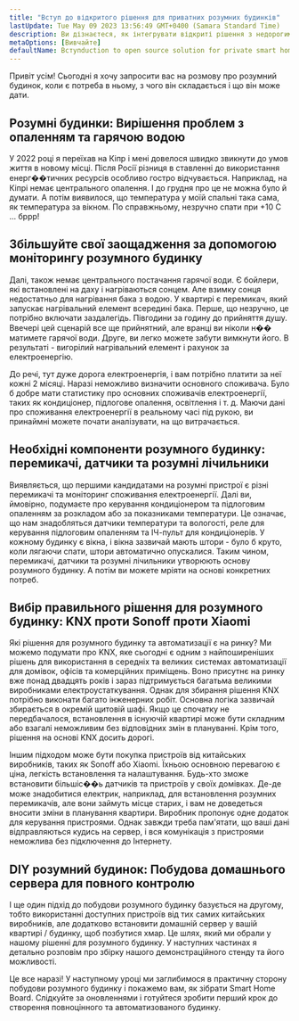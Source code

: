```yaml
---
title: "Вступ до відкритого рішення для приватних розумних будинків"
lastUpdate: Tue May 09 2023 13:56:49 GMT+0400 (Samara Standard Time)
description: Ви дізнаєтеся, як інтегрувати відкриті рішення з недорогими розумними пристроями, щоб зробити свій розумний будинок приватно орієнтованим і не залежним від хмар у своїй роботі.
metaOptions: [Вивчайте]
defaultName: Вступduction to open source solution for private smart homes
---
```


<LessonImages src="smart-home-intro/open-source-private-smart-home-intro.png" imageClasses="mb full" />

<RoboAcademyText>
  Привіт усім! Сьогодні я хочу запросити вас на розмову про розумний будинок, коли є потреба в ньому, з чого він складається і що він може дати.
</RoboAcademyText>

## Розумні будинки: Вирішення проблем з опаленням та гарячою водою

У 2022 році я переїхав на Кіпр і мені довелося швидко звикнути до умов життя в новому місці. Після Росії різниця в ставленні до використання енерг��тичних ресурсів особливо гостро відчувається. Наприклад, на Кіпрі немає центрального опалення. І до грудня про це не можна було й думати. А потім виявилося, що температура у моїй спальні така сама, як температура за вікном. По справжньому, незручно спати при +10 С ... бррр!

## Збільшуйте свої заощадження за допомогою моніторингу розумного будинку

Далі, також немає центрального постачання гарячої води. Є бойлери, які встановлені на даху і нагріваються сонцем. Але взимку сонця недостатньо для нагрівання бака з водою. У квартирі є перемикач, який запускає нагрівальний елемент всередині бака. Перше, що незручно, це потрібно включати заздалегідь. Півгодини за годину до прийняття душу. Ввечері цей сценарій все ще прийнятний, але вранці ви ніколи н�� матимете гарячої води. Друге, ви легко можете забути вимкнути його. В результаті - вигорілий нагрівальний елемент і рахунок за електроенергію.

До речі, тут дуже дорога електроенергія, і вам потрібно платити за неї кожні 2 місяці. Наразі неможливо визначити основного споживача. Було б добре мати статистику про основних споживачів електроенергії, таких як кондиціонер, підлогове опалення, освітлення і т. д. Маючи дані про споживання електроенергії в реальному часі під рукою, ви принаймні можете почати аналізувати, на що витрачається.

## Необхідні компоненти розумного будинку: перемикачі, датчики та розумні лічильники

Виявляється, що першими кандидатами на розумні пристрої є різні перемикачі та моніторинг споживання електроенергії. Далі ви, ймовірно, подумаєте про керування кондиціонером та підлоговим опаленням за розкладом або за показниками температури. Це означає, що нам знадобляться датчики температури та вологості, реле для керування підлоговим опаленням та ІЧ-пульт для кондиціонерів. У кожному будинку є вікна, і вікна зазвичай мають штори - було б круто, коли лягаючи спати, штори автоматично опускалися. Таким чином, перемикачі, датчики та розумні лічильники утворюють основу розумного будинку. А потім ви можете мріяти на основі конкретних потреб.

## Вибір правильного рішення для розумного будинку: KNX проти Sonoff проти Xiaomi

Які рішення для розумного будинку та автоматизації є на ринку? Ми можемо подумати про KNX, яке сьогодні є одним з найпоширеніших рішень для використання в середніх та великих системах автоматизації для домівок, офісів та комерційних приміщень. Воно присутнє на ринку вже понад двадцять років і зараз підтримується багатьма великими виробниками електроустаткування. Однак для збирання рішення KNX потрібно виконати багато інженерних робіт. Основна логіка зазвичай збирається в окремій щитовій шафі. Якщо це спочатку не передбачалося, встановлення в існуючій квартирі може бути складним або взагалі неможливим без відповідних змін в плануванні. Крім того, рішення на основі KNX досить дорогі.

Іншим підходом може бути покупка пристроїв від китайських виробників, таких як Sonoff або Xiaomi. Їхньою основною перевагою є ціна, легкість встановлення та налаштування. Будь-хто зможе встановити більшіс��ь датчиків та пристроїв у своїх домівках. Де-де може знадобитися електрик, наприклад, для встановлення розумних перемикачів, але вони займуть місце старих, і вам не доведеться вносити зміни в планування квартири. Виробник пропонує одне додаток для керування пристроями. Однак завжди треба пам'ятати, що ваші дані відправляються кудись на сервер, і вся комунікація з пристроями неможлива без підключення до Інтернету.


## DIY розумний будинок: Побудова домашнього сервера для повного контролю

І ще один підхід до побудови розумного будинку базується на другому, тобто використанні доступних пристроїв від тих самих китайських виробників, але додатково встановити домашній сервер у вашій квартирі / будинку, щоб позбутися хмар. Це шлях, який ми обрали у нашому рішенні для розумного будинку. У наступних частинах я детально розповім про збірку нашого демонстраційного стенду та його можливості.

<RoboAcademyText fWeight="500">
  Це все наразі! У наступному уроці ми заглибимося в практичну сторону побудови розумного будинку і покажемо вам, як зібрати Smart Home Board. Слідкуйте за оновленнями і готуйтеся зробити перший крок до створення повноцінного та автоматизованого будинку.
</RoboAcademyText>
